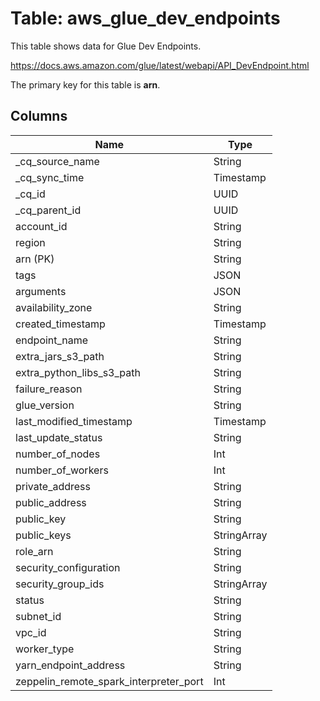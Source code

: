 # Table: aws_glue_dev_endpoints

This table shows data for Glue Dev Endpoints.

https://docs.aws.amazon.com/glue/latest/webapi/API_DevEndpoint.html

The primary key for this table is **arn**.

## Columns

| Name          | Type          |
| ------------- | ------------- |
|_cq_source_name|String|
|_cq_sync_time|Timestamp|
|_cq_id|UUID|
|_cq_parent_id|UUID|
|account_id|String|
|region|String|
|arn (PK)|String|
|tags|JSON|
|arguments|JSON|
|availability_zone|String|
|created_timestamp|Timestamp|
|endpoint_name|String|
|extra_jars_s3_path|String|
|extra_python_libs_s3_path|String|
|failure_reason|String|
|glue_version|String|
|last_modified_timestamp|Timestamp|
|last_update_status|String|
|number_of_nodes|Int|
|number_of_workers|Int|
|private_address|String|
|public_address|String|
|public_key|String|
|public_keys|StringArray|
|role_arn|String|
|security_configuration|String|
|security_group_ids|StringArray|
|status|String|
|subnet_id|String|
|vpc_id|String|
|worker_type|String|
|yarn_endpoint_address|String|
|zeppelin_remote_spark_interpreter_port|Int|